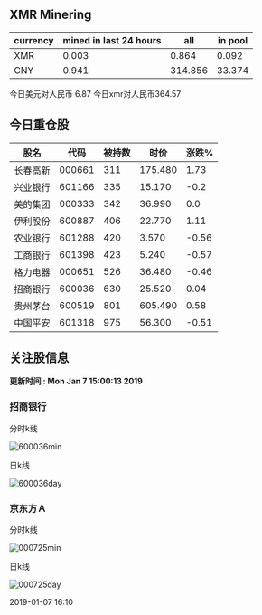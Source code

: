## XMR Minering

|currency|mined in last 24 hours|all|in pool|
|---|---|---|---|
|XMR|0.003|0.864|0.092|
|CNY|0.941|314.856|33.374|

今日美元对人民币 6.87	今日xmr对人民币364.57


## 今日重仓股 

|股名|代码|被持数|时价|涨跌%|
|---|---|---|---|---|
|长春高新|000661|311|175.480|1.73|
|兴业银行|601166|335|15.170|-0.2|
|美的集团|000333|342|36.990|0.0|
|伊利股份|600887|406|22.770|1.11|
|农业银行|601288|420|3.570|-0.56|
|工商银行|601398|423|5.240|-0.57|
|格力电器|000651|526|36.480|-0.46|
|招商银行|600036|630|25.520|0.04|
|贵州茅台|600519|801|605.490|0.58|
|中国平安|601318|975|56.300|-0.51|

## 关注股信息
**更新时间 : Mon Jan  7 15:00:13 2019**
### 招商银行 
分时k线

![600036min](http://image.sinajs.cn/newchart/min/n/sh600036.gif)

日k线

![600036day](http://image.sinajs.cn/newchart/daily/n/sh600036.gif)

### 京东方Ａ 
分时k线

![000725min](http://image.sinajs.cn/newchart/min/n/sz000725.gif)

日k线

![000725day](http://image.sinajs.cn/newchart/daily/n/sz000725.gif)

2019-01-07 16:10